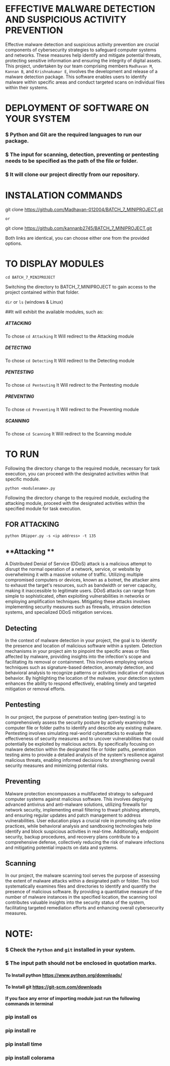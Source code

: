 # EFFECTIVE MALWARE DETECTION AND SUSPICIOUS ACTIVITY PREVENTION 
Effective malware detection and suspicious activity prevention are crucial components of cybersecurity strategies to safeguard computer systems and networks. These measures help identify and mitigate potential threats, protecting sensitive information and ensuring the integrity of digital assets.
This project, undertaken by our team comprising members `Madhavan M`, `Kannan B`, and `Krishnakumar E`, involves the development and release of a malware detection package. This software enables users to identify malware within specific areas and conduct targeted scans on individual files within their systems.

# DEPLOYMENT OF SOFTWARE ON YOUR SYSTEM
### $ Python and Git are the required languages to run our package.
### $ The input for scanning, detection, preventing or pentesting needs to be specified as the path of the file or folder.
### $ It will clone our project directly from our repository. 

# INSTALATION COMMANDS
git clone https://github.com/Madhavan-012004/BATCH_7_MINIPROJECT.git

`or`

git clone https://github.com/kannanb2745/BATCH_7_MINIPROJECT.git 

Both links are identical, you can choose either one from the provided options.
# TO DISPLAY MODULES
`cd BATCH_7_MINIPROJECT`

Switching the directory to BATCH_7_MINIPROJECT to gain access to the project contained within that folder.

`dir` or `ls` (windows & Linux)

##It will exhibit the available modules, such as:
##### ATTACKING
To chose `cd Attacking` It Will redirect to the Attacking module
##### DETECTING
To chose `cd Detecting` It Will redirect to the Detecting module
##### PENTESTING 
To chose `cd Pentesting` It Will redirect to the Pentesting module
##### PREVENTING 
To chose `cd Preventing` It Will redirect to the Preventing module
##### SCANNING
To chose `cd Scanning` It Will redirect to the Scanning module

# TO RUN
Following the directory change to the required module, necessary for task execution, you can proceed with the designated activities within that specific module.

`python <modulename>.py`

Following the directory change to the required module, excluding the attacking module, proceed with the designated activities within the specified module for task execution.
## FOR ATTACKING
`python DRipper.py -s <ip address> -t 135`
## **Attacking **
A Distributed Denial of Service (DDoS) attack is a malicious attempt to disrupt the normal operation of a network, service, or website by overwhelming it with a massive volume of traffic. Utilizing multiple compromised computers or devices, known as a botnet, the attacker aims to exhaust the target's resources, such as bandwidth or server capacity, making it inaccessible to legitimate users. DDoS attacks can range from simple to sophisticated, often exploiting vulnerabilities in networks or employing amplification techniques. Mitigating these attacks involves implementing security measures such as firewalls, intrusion detection systems, and specialized DDoS mitigation services.

## **Detecting**
In the context of malware detection in your project, the goal is to identify the presence and location of malicious software within a system. Detection mechanisms in your project aim to pinpoint the specific areas or files affected by malware, providing insights into the infection's scope and facilitating its removal or containment. This involves employing various techniques such as signature-based detection, anomaly detection, and behavioral analysis to recognize patterns or activities indicative of malicious behavior. By highlighting the location of the malware, your detection system enhances the ability to respond effectively, enabling timely and targeted mitigation or removal efforts.

## **Pentesting**
In our project, the purpose of penetration testing (pen-testing) is to comprehensively assess the security posture by actively examining the computer file or folder paths to identify and describe any existing malware. Pentesting involves simulating real-world cyberattacks to evaluate the effectiveness of security measures and to uncover vulnerabilities that could potentially be exploited by malicious actors. By specifically focusing on malware detection within the designated file or folder paths, penetration testing aims to provide a detailed analysis of the system's resilience against malicious threats, enabling informed decisions for strengthening overall security measures and minimizing potential risks.

## **Preventing**
Malware protection encompasses a multifaceted strategy to safeguard computer systems against malicious software. This involves deploying advanced antivirus and anti-malware solutions, utilizing firewalls for network security, implementing email filtering to thwart phishing attempts, and ensuring regular updates and patch management to address vulnerabilities. User education plays a crucial role in promoting safe online practices, while behavioral analysis and sandboxing technologies help identify and block suspicious activities in real-time. Additionally, endpoint security, backup procedures, and recovery plans contribute to a comprehensive defense, collectively reducing the risk of malware infections and mitigating potential impacts on data and systems.

## **Scanning**
In our project, the malware scanning tool serves the purpose of assessing the extent of malware attacks within a designated path or folder. This tool systematically examines files and directories to identify and quantify the presence of malicious software. By providing a quantitative measure of the number of malware instances in the specified location, the scanning tool contributes valuable insights into the security status of the system, facilitating targeted remediation efforts and enhancing overall cybersecurity measures.



# NOTE: 
### $ Check the `Python` and `git` installed in your system.
### $ The input path should not be enclosed in quotation marks.
#### To Install python https://www.python.org/downloads/
#### To Install git https://git-scm.com/downloads
#### If you face any error of importing module just run the following commands in terminal
### pip install os 
### pip install re 
### pip install time
### pip install colorama


